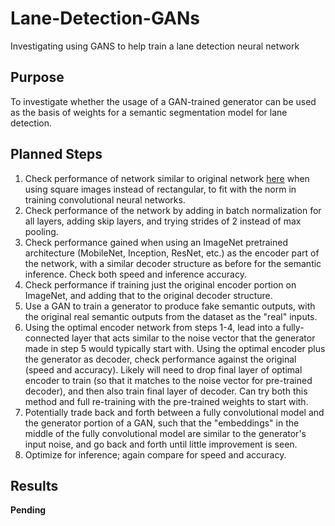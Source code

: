 # Lane-Detection-GANs
Investigating using GANS to help train a lane detection neural network

## Purpose
To investigate whether the usage of a GAN-trained generator can be used as the basis of weights for a semantic segmentation model for lane detection.

## Planned Steps
1. Check performance of network similar to original network [here](https://github.com/mvirgo/MLND-Capstone) when using square images instead of rectangular, to fit with the norm in training convolutional neural networks.
2. Check performance of the network by adding in batch normalization for all layers, adding skip layers, and trying strides of 2 instead of max pooling.
3. Check performance gained when using an ImageNet pretrained architecture (MobileNet, Inception, ResNet, etc.) as the encoder part of the network, with a similar decoder structure as before for the semantic inference. Check both speed and inference accuracy.
4. Check performance if training just the original encoder portion on ImageNet, and adding that to the original decoder structure.
5. Use a GAN to train a generator to produce fake semantic outputs, with the original real semantic outputs from the dataset as the "real" inputs. 
6. Using the optimal encoder network from steps 1-4, lead into a fully-connected layer that acts similar to the noise vector that the generator made in step 5 would typically start with. Using the optimal encoder plus the generator as decoder, check performance against the original (speed and accuracy). Likely will need to drop final layer of optimal encoder to train (so that it matches to the noise vector for pre-trained decoder), and then also train final layer of decoder. Can try both this method and full re-training with the pre-trained weights to start with.
7. Potentially trade back and forth between a fully convolutional model and the generator portion of a GAN, such that the "embeddings" in the middle of the fully convolutional model are similar to the generator's input noise, and go back and forth until little improvement is seen. 
8. Optimize for inference; again compare for speed and accuracy.

## Results
**Pending**
